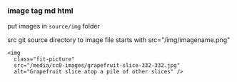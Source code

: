 
### image tag md html
put images in `source/img` folder 

src git source directory to image file starts with src="/img/imagename.png"


```
<img
  class="fit-picture"
  src="/media/cc0-images/grapefruit-slice-332-332.jpg"
  alt="Grapefruit slice atop a pile of other slices" />

``` 
